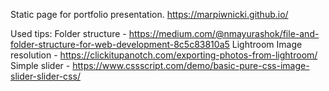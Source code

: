 Static page for portfolio presentation.
https://marpiwnicki.github.io/


Used tips:
Folder structure - https://medium.com/@nmayurashok/file-and-folder-structure-for-web-development-8c5c83810a5
Lightroom Image resolution - https://clickitupanotch.com/exporting-photos-from-lightroom/
Simple slider - https://www.cssscript.com/demo/basic-pure-css-image-slider-slider-css/  
